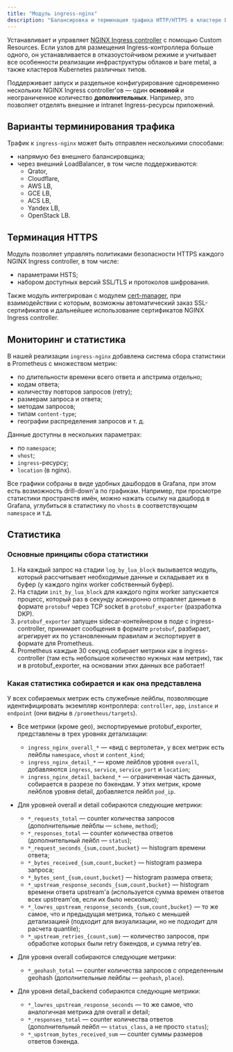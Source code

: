 ```yaml
---
title: "Модуль ingress-nginx"
description: "Балансировка и терминация трафика HTTP/HTTPS в кластере Deckhouse Kubernetes Platform с помощью NGINX Ingress controller."
---
```


Устанавливает и управляет [NGINX Ingress controller](https://github.com/kubernetes/ingress-nginx) с помощью Custom Resources. Если узлов для размещения Ingress-контроллера больше одного, он устанавливается в отказоустойчивом режиме и учитывает все особенности реализации инфраструктуры облаков и bare metal, а также кластеров Kubernetes различных типов.

Поддерживает запуск и раздельное конфигурирование одновременно нескольких NGINX Ingress controller'ов — один **основной** и неограниченное количество **дополнительных**. Например, это позволяет отделять внешние и intranet Ingress-ресурсы приложений.

## Варианты терминирования трафика

Трафик к `ingress-nginx` может быть отправлен несколькими способами:

- напрямую без внешнего балансировщика;
- через внешний LoadBalancer, в том числе поддерживаются:
  - Qrator,
  - Cloudflare,
  - AWS LB,
  - GCE LB,
  - ACS LB,
  - Yandex LB,
  - OpenStack LB.

## Терминация HTTPS

Модуль позволяет управлять политиками безопасности HTTPS каждого NGINX Ingress controller, в том числе:

- параметрами HSTS;
- набором доступных версий SSL/TLS и протоколов шифрования.

Также модуль интегрирован с модулем [cert-manager](../../modules/cert-manager/), при взаимодействии с которым, возможны автоматический заказ SSL-сертификатов и дальнейшее использование сертификатов NGINX Ingress controller.

## Мониторинг и статистика

В нашей реализации `ingress-nginx` добавлена система сбора статистики в Prometheus с множеством метрик:

- по длительности времени всего ответа и апстрима отдельно;
- кодам ответа;
- количеству повторов запросов (retry);
- размерам запроса и ответа;
- методам запросов;
- типам `content-type`;
- географии распределения запросов и т. д.

Данные доступны в нескольких параметрах:

- по `namespace`;
- `vhost`;
- `ingress`-ресурсу;
- `location` (в nginx).

Все графики собраны в виде удобных дашбордов в Grafana, при этом есть возможность drill-down'а по графикам. Например, при просмотре статистики пространств имён, можно нажать ссылку на дашборд в Grafana, углубиться в статистику по `vhosts` в соответствующем `namespace` и т.д.

## Статистика

### Основные принципы сбора статистики

1. На каждый запрос на стадии `log_by_lua_block` вызывается модуль, который рассчитывает необходимые данные и складывает их в буфер (у каждого nginx worker собственный буфер).
1. На стадии `init_by_lua_block` для каждого nginx worker запускается процесс, который раз в секунду асинхронно отправляет данные в формате `protobuf` через TCP socket в `protobuf_exporter` (разработка DKP).
1. `protobuf_exporter` запущен sidecar-контейнером в поде с ingress-controller, принимает сообщения в формате `protobuf`, разбирает, агрегирует их по установленным правилам и экспортирует в формате для Prometheus.
1. Prometheus каждые 30 секунд собирает метрики как в ingress-controller (там есть небольшое количество нужных нам метрик), так и в protobuf_exporter, на основании этих данных все работает!

### Какая статистика собирается и как она представлена

У всех собираемых метрик есть служебные лейблы, позволяющие идентифицировать экземпляр контроллера: `controller`, `app`, `instance` и `endpoint` (они видны в `/prometheus/targets`).

- Все метрики (кроме geo), экспортируемые protobuf_exporter, представлены в трех уровнях детализации:
  - `ingress_nginx_overall_*` — «вид с вертолета», у всех метрик есть лейблы `namespace`, `vhost` и `content_kind`;
  - `ingress_nginx_detail_*` — кроме лейблов уровня `overall`, добавляются `ingress`, `service`, `service_port` и `location`;
  - `ingress_nginx_detail_backend_*` — ограниченная часть данных, собирается в разрезе по бэкендам. У этих метрик, кроме лейблов уровня detail, добавляется лейбл `pod_ip`.

- Для уровней overall и detail собираются следующие метрики:
  - `*_requests_total` — counter количества запросов (дополнительные лейблы — `scheme`, `method`);
  - `*_responses_total` — counter количества ответов (дополнительный лейбл — `status`);
  - `*_request_seconds_{sum,count,bucket}` — histogram времени ответа;
  - `*_bytes_received_{sum,count,bucket}` — histogram размера запроса;
  - `*_bytes_sent_{sum,count,bucket}` — histogram размера ответа;
  - `*_upstream_response_seconds_{sum,count,bucket}` — histogram времени ответа upstream'а (используется сумма времен ответов всех upstream'ов, если их было несколько);
  - `*_lowres_upstream_response_seconds_{sum,count,bucket}` — то же самое, что и предыдущая метрика, только с меньшей детализацией (подходит для визуализации, но не подходит для расчета quantile);
  - `*_upstream_retries_{count,sum}` — количество запросов, при обработке которых были retry бэкендов, и сумма retry'ев.

- Для уровня overall собираются следующие метрики:
  - `*_geohash_total` — counter количества запросов с определенным geohash (дополнительные лейблы — `geohash`, `place`).

- Для уровня detail_backend собираются следующие метрики:
  - `*_lowres_upstream_response_seconds` — то же самое, что аналогичная метрика для overall и detail;
  - `*_responses_total` — counter количества ответов (дополнительный лейбл — `status_class`, а не просто `status`);
  - `*_upstream_bytes_received_sum` — counter суммы размеров ответов бэкенда.
